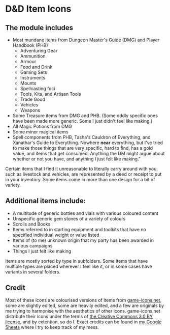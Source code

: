# D&D Item Icons

## The module includes 
- Most mundane items from Dungeon Master's Guide (DMG) and Player Handbook (PHB)
    - Adventuring Gear
    - Ammunition
    - Armour
    - Food and Drink
    - Gaming Sets
    - Instruments
    - Mounts
    - Spellcasting foci
    - Tools, Kits, and Artisan Tools
    - Trade Good
    - Vehicles
    - Weapons
- Some Treasure items from DMG and PHB. (Some oddly specific ones have been made more generic.  Some I just didn't feel like making.)
- All Magic Potions from DMG
- Some minor magical items
- Spell components from PHB, Tasha's Cauldron of Everything, and Xanathar's Guide to Everything. Nowhere **near** everything, but I've tried to make those things that are very specific, hard to find, has a gold value, and items that get consumed. Anything the DM might argue about whether or not you have, and anything I just felt like making."

Certain items that I find it unreasonable to literally carry around with you, such as livestock and vehicles, are represented by a deed or receipt to put in your inventory.
Some items come in more than one design for a bit of variety.

## Additional items include:
- A multitude of generic bottles and vials with various coloured content
- Unspecific generic gem stones of a variety of colours
- Scrolls and Books
- Items referred to in starting equipment and toolkits that have no specified individual weight or value listed
- Items of (to me) unknown origin that my party has been awarded in various campaigns
- Things I just felt like making

Items are mostly sorted by type in subfolders.
Some items that have multiple types are placed wherever I feel like it, or in some cases have variants in several folders.

## Credit
Most of these icons are colourised versions of items from [game-icons.net](https://game-icons.net/), some are slightly edited, some are heavily edited, and a few are originals by me trying to harmonise with the aesthetics of other icons.
game-icons.net distribute their icons under the terms of [the Creative Commons 3.0 BY license](https://creativecommons.org/licenses/by/3.0/), and by extention, so do I.
Exact credits can be found in [my Google Sheets](https://docs.google.com/spreadsheets/d/1cR6EdYqG6zh0LHJNNZz8uLUgzssg9XxTcS48HDh8cfk/edit?usp=sharing) where I try to keep track of my mess.